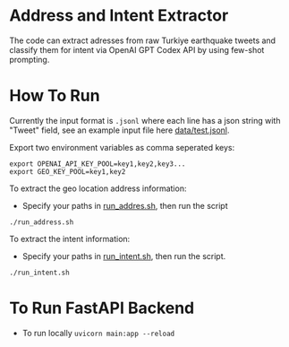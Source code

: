 # Address and Intent Extractor

The code can extract adresses from raw Turkiye earthquake tweets and classify them for intent via OpenAI GPT Codex API by using few-shot prompting.

# How To Run

Currently the input format is `.jsonl` where each line has a json string with "Tweet" field, see an example input file here [data/test.jsonl](./data/test.jsonl).

Export two environment variables as comma seperated keys:

```SHELL
export OPENAI_API_KEY_POOL=key1,key2,key3...
export GEO_KEY_POOL=key1,key2
```

To extract the geo location address information:
- Specify your paths in [run_addres.sh](./run_address.sh), then run the script
```SHELL
./run_address.sh
```

To extract the intent information:
- Specify your paths in [run_intent.sh](./run_intent.sh), then run the script.
```SHELL
./run_intent.sh
```

# To Run FastAPI Backend

- To run locally `uvicorn main:app --reload`